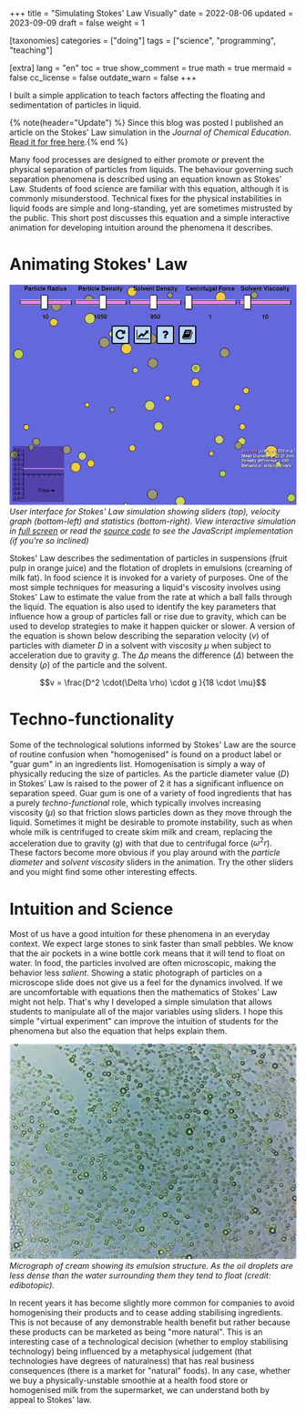 +++
title = "Simulating Stokes' Law Visually"
date = 2022-08-06
updated = 2023-09-09
draft = false
weight = 1

[taxonomies]
categories = ["doing"]
tags = ["science", "programming", "teaching"]

[extra]
lang = "en"
toc = true
show_comment = true
math = true
mermaid = false
cc_license = false
outdate_warn = false
+++

I built a simple application to teach factors affecting the floating and sedimentation of particles in liquid.

<!-- more -->

{% note(header="Update") %} Since this blog was posted I published an
article on the Stokes' Law simulation in the *Journal of Chemical
Education*. [Read it for free here](https://pubs.acs.org/doi/10.1021/acs.jchemed.2c01201).{% end %}

Many food processes are designed to either promote *or* prevent the physical separation of particles from liquids. The behaviour governing such separation phenomena is described using an equation known as Stokes' Law. Students of food science are familiar with this equation, although it is commonly misunderstood. Technical fixes for the physical instabilities in liquid foods are simple and long-standing, yet are sometimes mistrusted by the public. This short post discusses this equation and a simple interactive animation for developing intuition around the phenomena it describes.

# Animating Stokes' Law

![UI of Stokes' Law](/figs/stokesLawUI.webp "UI of StokesLaw") *User interface for Stokes' Law simulation showing sliders (top), velocity graph (bottom-left) and statistics (bottom-right). View interactive simulation in [full screen](https://edibotopic.github.io/stokes-law/) or read the [source code](https://github.com/edibotopic/stokes-law) to see the JavaScript implementation (if you're so inclined)*

Stokes' Law describes the sedimentation of particles in suspensions (fruit pulp in orange juice) and the flotation of droplets in emulsions (creaming of milk fat). In food science it is invoked for a variety of purposes. One of the most simple techniques for measuring a liquid's viscosity involves using Stokes' Law to estimate the value from the rate at which a ball falls through the liquid. The equation is also used to identify the key parameters that influence how a group of particles fall or rise due to gravity, which can be used to develop strategies to make it happen quicker or slower. A version of the equation is shown below describing the separation velocity ($v$) of particles with diameter $D$ in a solvent with viscosity $\mu$ when subject to acceleration due to gravity $g$. The $\Delta \rho$ means the difference ($\Delta$) between the density ($\rho$) of the particle and the solvent.

$$v = \frac{D^2 \cdot(\Delta \rho) \cdot g }{18 \cdot \mu}$$

# Techno-functionality

Some of the technological solutions informed by Stokes' Law are the source of routine confusion when "homogenised" is found on a product label or "guar gum" in an ingredients list. Homogenisation is simply a way of physically reducing the size of particles. As the particle diameter value ($D$) in Stokes' Law is raised to the power of $2$ it has a significant influence on separation speed. Guar gum is one of a variety of food ingredients that has a purely *techno-functional* role, which typically involves increasing viscosity ($\mu$) so that friction slows particles down as they move through the liquid. Sometimes it might be desirable to promote instability, such as when whole milk is centrifuged to create skim milk and cream, replacing the acceleration due to gravity ($g$) with that due to centrifugal force ($\omega ^2 r$). These factors become more obvious if you play around with the *particle diameter* and *solvent viscosity* sliders in the animation. Try the other sliders and you might find some other interesting effects.

# Intuition and Science

Most of us have a good intuition for these phenomena in an everyday context. We expect large stones to sink faster than small pebbles. We know that the air pockets in a wine bottle cork means that it will tend to float on water. In food, the particles involved are often microscopic, making the behavior less *salient*. Showing a static photograph of particles on a microscope slide does not give us a feel for the dynamics involved. If we are uncomfortable with equations then the mathematics of Stokes' Law might not help. That's why I developed a simple simulation that allows students to manipulate all of the major variables using sliders. I hope this simple "virtual experiment" can improve the intuition of students for the phenomena but also the equation that helps explain them.

![Micrograph of shaving cream](/figs/cream_40X.webp "micrograph of cream") *Micrograph of cream showing its emulsion structure. As the oil droplets are less dense than the water surrounding them they tend to float (credit: edibotopic).*

In recent years it has become slightly more common for companies to avoid homogenising their products and to cease adding stabilising ingredients. This is not because of any demonstrable health benefit but rather because these products can be marketed as being "more natural". This is an interesting case of a technological decision (whether to employ stabilising technology) being influenced by a metaphysical judgement (that technologies have degrees of naturalness) that has real business consequences (there is a market for "natural" foods). In any case, whether we buy a physically-unstable smoothie at a health food store or homogenised milk from the supermarket, we can understand both by appeal to Stokes' law.
